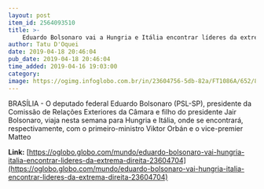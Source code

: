 ```yaml
---
layout: post
item_id: 2564093510
title: >-
    Eduardo Bolsonaro vai a Hungria e Itália encontrar líderes da extrema direita
author: Tatu D'Oquei
date: 2019-04-18 20:46:04
pub_date: 2019-04-18 20:46:04
time_added: 2019-04-16 19:03:00
category: 
image: https://ogimg.infoglobo.com.br/in/23604756-5db-82a/FT1086A/652/81879289_Brazilian-Federal-Deputy-Eduardo-Bolsonaro-looks-on-during-an-award-ceremony-for-the-Order.jpg
---
```


BRASÍLIA - O deputado federal Eduardo Bolsonaro (PSL-SP), presidente da Comissão de Relações Exteriores da Câmara e filho do presidente Jair Bolsonaro, viaja nesta semana para Hungria e Itália, onde se encontrará, respectivamente, com o primeiro-ministro Viktor Orbán e o vice-premier Matteo

**Link:** [https://oglobo.globo.com/mundo/eduardo-bolsonaro-vai-hungria-italia-encontrar-lideres-da-extrema-direita-23604704](https://oglobo.globo.com/mundo/eduardo-bolsonaro-vai-hungria-italia-encontrar-lideres-da-extrema-direita-23604704)

